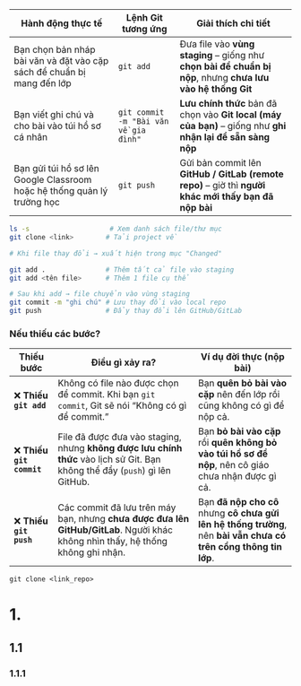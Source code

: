 
| **Hành động thực tế**                                                   | **Lệnh Git tương ứng**                | **Giải thích chi tiết**                                                                                     |
| ----------------------------------------------------------------------- | ------------------------------------- | ----------------------------------------------------------------------------------------------------------- |
| Bạn chọn bản nháp bài văn và đặt vào cặp sách để chuẩn bị mang đến lớp  | `git add`                             | Đưa file vào **vùng staging** – giống như **chọn bài để chuẩn bị nộp**, nhưng **chưa lưu vào hệ thống Git** |
| Bạn viết ghi chú và cho bài vào túi hồ sơ cá nhân                       | `git commit -m "Bài văn về gia đình"` | **Lưu chính thức** bản đã chọn vào **Git local (máy của bạn)** – giống như **ghi nhận lại để sẵn sàng nộp** |
| Bạn gửi túi hồ sơ lên Google Classroom hoặc hệ thống quản lý trường học | `git push`                            | Gửi bản commit lên **GitHub / GitLab (remote repo)** – giờ thì **người khác mới thấy bạn đã nộp bài**       |

```bash
ls -s                    # Xem danh sách file/thư mục
git clone <link>        # Tải project về

# Khi file thay đổi → xuất hiện trong mục "Changed"

git add .               # Thêm tất cả file vào staging
git add <tên file>      # Thêm 1 file cụ thể

# Sau khi add → file chuyển vào vùng staging
git commit -m "ghi chú" # Lưu thay đổi vào local repo
git push                # Đẩy thay đổi lên GitHub/GitLab
```

### Nếu thiếu các bước? 

|**Thiếu bước**|**Điều gì xảy ra?**|**Ví dụ đời thực (nộp bài)**|
|---|---|---|
|❌ **Thiếu `git add`**|Không có file nào được chọn để commit. Khi bạn `git commit`, Git sẽ nói “Không có gì để commit.”|Bạn **quên bỏ bài vào cặp** nên đến lớp rồi cũng không có gì để nộp cả.|
|❌ **Thiếu `git commit`**|File đã được đưa vào staging, nhưng **không được lưu chính thức** vào lịch sử Git. Bạn không thể đẩy (`push`) gì lên GitHub.|Bạn **bỏ bài vào cặp** rồi **quên không bỏ vào túi hồ sơ để nộp**, nên cô giáo chưa nhận được gì cả.|
|❌ **Thiếu `git push`**|Các commit đã lưu trên máy bạn, nhưng **chưa được đưa lên GitHub/GitLab**. Người khác không nhìn thấy, hệ thống không ghi nhận.|Bạn **đã nộp cho cô** nhưng **cô chưa gửi lên hệ thống trường**, nên **bài vẫn chưa có trên cổng thông tin lớp**.|



`git clone <link_repo>`



# 1. 
## 1.1 
### 1.1.1 
